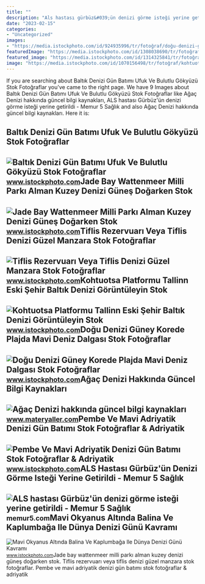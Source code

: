 ```yaml
---
title: ""
description: "Als hastası gürbüz&#039;ün denizi görme isteği yerine getirildi"
date: "2023-02-15"
categories:
- "Uncategorized"
images:
- "https://media.istockphoto.com/id/924935996/tr/fotoğraf/doğu-denizi-güney-korede-plajda-mavi-deniz-dalgası.jpg?s=612x612&amp;w=is&amp;k=20&amp;c=gZIloy2c4aSRTB-M_7i3Z1nIdp_hPwSXiNV-yVF5fQQ="
featuredImage: "https://media.istockphoto.com/id/1308038690/tr/fotoğraf/tiflis-rezervuarı-veya-tiflis-denizi-güzel-manzara.jpg?s=612x612&amp;w=is&amp;k=20&amp;c=YibkL7asRfbiLMa_KM37LiPDMGOS6Vx4_LmppQa80Fw="
featured_image: "https://media.istockphoto.com/id/1314325841/tr/fotoğraf/pembe-ve-mavi-adriyatik-denizi-gün-batımı.jpg?s=612x612&amp;w=is&amp;k=20&amp;c=jcid-U3jRIbOUZPU-SpEcbSszDsbGJoIigWDNpSJgQc="
image: "https://media.istockphoto.com/id/1070156498/tr/fotoğraf/kohtuotsa-platformu-tallinn-eski-şehir-baltık-denizi-görüntüleyin.jpg?s=612x612&amp;w=is&amp;k=20&amp;c=Cd7fMmqqoAB8J4hX3-2_EgXV5fVk6-qjkuWizYN4ZUE="
---
```


If you are searching about Baltık Denizi Gün Batımı Ufuk Ve Bulutlu Gökyüzü Stok Fotoğraflar you've came to the right page. We have 9 Images about Baltık Denizi Gün Batımı Ufuk Ve Bulutlu Gökyüzü Stok Fotoğraflar like Ağaç Denizi hakkında güncel bilgi kaynakları, ALS hastası Gürbüz'ün denizi görme isteği yerine getirildi - Memur 5 Sağlık and also Ağaç Denizi hakkında güncel bilgi kaynakları. Here it is:

Baltık Denizi Gün Batımı Ufuk Ve Bulutlu Gökyüzü Stok Fotoğraflar
-----------------------------------------------------------------

 ![Baltık Denizi Gün Batımı Ufuk Ve Bulutlu Gökyüzü Stok Fotoğraflar](https://media.istockphoto.com/id/1270184873/tr/fotoğraf/baltık-denizi-gün-batımı-ufuk-ve-bulutlu-gökyüzü.jpg?s=612x612&w=is&k=20&c=ySCSqm9r4VD-5LmdIV5vljI84jiueNt6r1J6ldJRT9c=) <small>www.istockphoto.com</small>Jade Bay Wattenmeer Milli Parkı Alman Kuzey Denizi Güneş Doğarken Stok
----------------------------------------------------------------------

 ![Jade Bay Wattenmeer Milli Parkı Alman Kuzey Denizi Güneş Doğarken Stok](https://media.istockphoto.com/id/872522488/tr/fotoğraf/jade-bay-wattenmeer-milli-parkı-alman-kuzey-denizi-güneş-doğarken.jpg?s=612x612&w=is&k=20&c=R3dEDtNlS8a1IaInjixT39nktLBjCP7t9mVvo-R7S58=) <small>www.istockphoto.com</small>Tiflis Rezervuarı Veya Tiflis Denizi Güzel Manzara Stok Fotoğraflar
-------------------------------------------------------------------

 ![Tiflis Rezervuarı Veya Tiflis Denizi Güzel Manzara Stok Fotoğraflar](https://media.istockphoto.com/id/1308038690/tr/fotoğraf/tiflis-rezervuarı-veya-tiflis-denizi-güzel-manzara.jpg?s=612x612&w=is&k=20&c=YibkL7asRfbiLMa_KM37LiPDMGOS6Vx4_LmppQa80Fw=) <small>www.istockphoto.com</small>Kohtuotsa Platformu Tallinn Eski Şehir Baltık Denizi Görüntüleyin Stok
----------------------------------------------------------------------

 ![Kohtuotsa Platformu Tallinn Eski Şehir Baltık Denizi Görüntüleyin Stok](https://media.istockphoto.com/id/1070156498/tr/fotoğraf/kohtuotsa-platformu-tallinn-eski-şehir-baltık-denizi-görüntüleyin.jpg?s=612x612&w=is&k=20&c=Cd7fMmqqoAB8J4hX3-2_EgXV5fVk6-qjkuWizYN4ZUE=) <small>www.istockphoto.com</small>Doğu Denizi Güney Korede Plajda Mavi Deniz Dalgası Stok Fotoğraflar
-------------------------------------------------------------------

 ![Doğu Denizi Güney Korede Plajda Mavi Deniz Dalgası Stok Fotoğraflar](https://media.istockphoto.com/id/924935996/tr/fotoğraf/doğu-denizi-güney-korede-plajda-mavi-deniz-dalgası.jpg?s=612x612&w=is&k=20&c=gZIloy2c4aSRTB-M_7i3Z1nIdp_hPwSXiNV-yVF5fQQ=) <small>www.istockphoto.com</small>Ağaç Denizi Hakkında Güncel Bilgi Kaynakları
--------------------------------------------

 ![Ağaç Denizi hakkında güncel bilgi kaynakları](https://www.dersimiz.com/bilgibankasi/04/Agac-Denizi.jpg) <small>www.materyaller.com</small>Pembe Ve Mavi Adriyatik Denizi Gün Batımı Stok Fotoğraflar &amp; Adriyatik
--------------------------------------------------------------------------

 ![Pembe Ve Mavi Adriyatik Denizi Gün Batımı Stok Fotoğraflar & Adriyatik](https://media.istockphoto.com/id/1314325841/tr/fotoğraf/pembe-ve-mavi-adriyatik-denizi-gün-batımı.jpg?s=612x612&w=is&k=20&c=jcid-U3jRIbOUZPU-SpEcbSszDsbGJoIigWDNpSJgQc=) <small>www.istockphoto.com</small>ALS Hastası Gürbüz'ün Denizi Görme Isteği Yerine Getirildi - Memur 5 Sağlık
---------------------------------------------------------------------------

 ![ALS hastası Gürbüz'ün denizi görme isteği yerine getirildi - Memur 5 Sağlık](https://memur5.com/i/dosya/haber/m/als-hastasi-gurbuz-un-denizi-g_1658820611_yZOitN.jpg/jpg-100-1280-720) <small>memur5.com</small>Mavi Okyanus Altında Balina Ve Kaplumbağa Ile Dünya Denizi Günü Kavramı
-----------------------------------------------------------------------

 ![Mavi Okyanus Altında Balina Ve Kaplumbağa Ile Dünya Denizi Günü Kavramı](https://media.istockphoto.com/id/1134438238/tr/vektör/mavi-okyanus-altında-balina-ve-kaplumbağa-ile-dünya-denizi-günü-kavramı.jpg?s=612x612&w=is&k=20&c=6oQcHUu6GIXya9r42dcJ4sTRFejDW_LpCakLlV6hh-c=) <small>www.istockphoto.com</small>Jade bay wattenmeer milli parkı alman kuzey denizi güneş doğarken stok. Tiflis rezervuarı veya tiflis denizi güzel manzara stok fotoğraflar. Pembe ve mavi adriyatik denizi gün batımı stok fotoğraflar &amp; adriyatik
